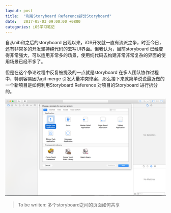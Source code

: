 ```yaml
---
layout: post
title:  "利用Storyboard Reference拆分Storyboard"
date:   2017-05-03 09:00:00 +0800
categories: iOS学习笔记
---
```


自从nib和之后的storyboard 出现以来，iOS开发就一直有流派之争，时至今日，还有非常多的开发坚持纯代码的去写UI界面。但我认为，目前storyboard 已经变得非常强大，可以适用非常多的场景，使用纯代码去构建非常非常复杂的界面的使用场景已经不多了。

但是在这个争论过程中反复被提及的一点就是storyboard 在多人团队协作过程中，特别容易因为git merge 引发大量冲突惨案，那么接下来就简单说说最近做的一个新项目是如何利用Storyboard Reference 对项目的Storyboard 进行拆分的。

![Methods in Xcode jump bar](/img/SB1.png)


> To be wriiten: 多个storyboard之间的页面如何共享